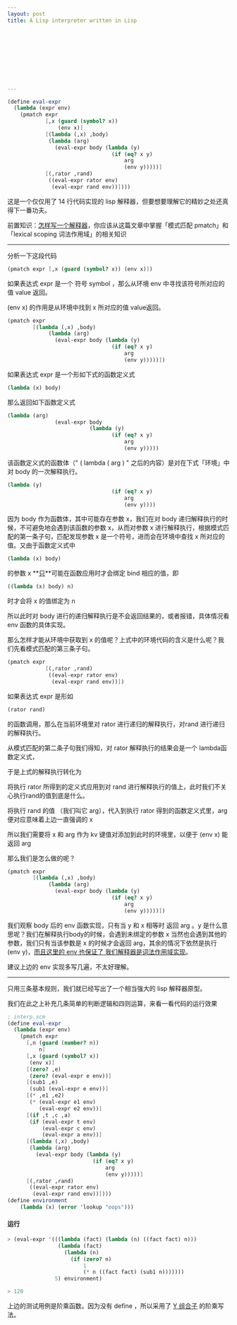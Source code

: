 ```yaml
---
layout: post
title: A Lisp interpreter written in Lisp










---
```




```scheme
(define eval-expr
  (lambda (expr env)
    (pmatch expr
            [,x (guard (symbol? x))		
                (env x)]
            [(lambda (,x) ,body)      
             (lambda (arg)
               (eval-expr body (lambda (y)
                                 (if (eq? x y)
                                     arg
                                     (env y)))))]
            [(,rator ,rand)           
             ((eval-expr rator env)
              (eval-expr rand env))])))
```



这是一个仅仅用了 14 行代码实现的 lisp 解释器，但要想要理解它的精妙之处还真得下一番功夫。

前置知识：[怎样写一个解释器](https://www.yinwang.org/blog-cn/2012/08/01/interpreter)，你应该从这篇文章中掌握「模式匹配 pmatch」和「lexical scoping 词法作用域」的相关知识









---



分析一下这段代码



```scheme
(pmatch expr [,x (guard (symbol? x)) (env x)])
```

如果表达式 expr 是一个 符号 symbol ，那么从环境 env 中寻找该符号所对应的值 value 返回。

(env x)  的作用是从环境中找到 x 所对应的值 value返回。

```scheme
(pmatch expr
        [(lambda (,x) ,body)      
             (lambda (arg)
               (eval-expr body (lambda (y)
                                 (if (eq? x y)
                                     arg
                                     (env y)))))])
```

如果表达式 expr 是一个形如下式的函数定义式

```scheme
(lambda (x) body)
```

那么返回如下函数定义式

```scheme
(lambda (arg)
               (eval-expr body 
                          (lambda (y)
                                 (if (eq? x y)
                                     arg
                                     (env y)))))
```

该函数定义式的函数体（" ( lambda ( arg ) " 之后的内容）是对在下式「环境」中对 body 的一次解释执行。

```scheme
(lambda (y)
                                 (if (eq? x y)
                                     arg
                                     (env y))))
```

因为 body 作为函数体，其中可能存在参数 x，我们在对 body 递归解释执行的时候，不可避免地会遇到该函数的参数 x，从而对参数 x 进行解释执行，根据模式匹配的第一条子句，匹配发现参数 x 是一个符号，进而会在环境中查找 x 所对应的值。又由于函数定义式中

```scheme
(lambda (x) body)
```

的参数 x **<u>只</u>**可能在函数应用时才会绑定 bind 相应的值，即

```scheme
((lambda (x) body) n)
```

时才会将 x 的值绑定为 n

所以此时对 body 进行的递归解释执行是不会返回结果的，或者报错，具体情况看 env 函数的具体实现。

那么怎样才能从环境中获取到 x 的值呢？上式中的环境代码的含义是什么呢？我们先看模式匹配的第三条子句。

```scheme
(pmatch expr
            [(,rator ,rand)           
             ((eval-expr rator env)
              (eval-expr rand env))])
```

如果表达式 expr 是形如

```scheme
(rator rand)
```

的函数调用，那么在当前环境里对 rator 进行递归的解释执行，对rand 进行递归的解释执行。

从模式匹配的第二条子句我们得知，对 rator 解释执行的结果会是一个 lambda函数定义式，

于是上式的解释执行转化为

将执行 rator 所得到的定义式应用到对 rand 进行解释执行的值上，此时我们不关心执行rand的值到底是什么。

将执行 rand 的值 （我们叫它 arg），代入到执行 rator 得到的函数定义式里，arg 便对应意味着上边一直强调的 x

所以我们需要将 x 和 arg 作为 kv 键值对添加到此时的环境里，以便于 (env x) 能返回 arg

那么我们是怎么做的呢？

```scheme
(pmatch expr
        [(lambda (,x) ,body)      
             (lambda (arg)
               (eval-expr body (lambda (y)
                                 (if (eq? x y)
                                     arg
                                     (env y)))))])
```

我们观察 body 后的 env 函数实现，只有当 y 和 x 相等时 返回 arg 。y 是什么意思呢？我们在解释执行body的时候，会遇到未绑定的参数 x 当然也会遇到其他的参数，我们只有当该参数是 x 的时候才会返回 arg，其余的情况下依然是执行 (env y)，<u>而且这里的 env 也保证了 我们解释器是词法作用域实现</u>。

建议上边的 env 实现多写几遍，不太好理解。

---

只用三条基本规则，我们就已经写出了一个相当强大的 lisp 解释器原型。

我们在此之上补充几条简单的判断逻辑和四则运算，来看一看代码的运行效果

```scheme
; interp.scm
(define eval-expr
  (lambda (expr env)
    (pmatch expr
      [,n (guard (number? n))
          n]
      [,x (guard (symbol? x))
       (env x)]
      [(zero? ,e)
       (zero? (eval-expr e env))]
      [(sub1 ,e)
       (sub1 (eval-expr e env))]
      [(* ,e1 ,e2)
       (* (eval-expr e1 env)
          (eval-expr e2 env))]
      [(if ,t ,c ,a)
       (if (eval-expr t env)
           (eval-expr c env)
           (eval-expr a env))]
      [(lambda (,x) ,body)
       (lambda (arg)
         (eval-expr body (lambda (y)
                           (if (eq? x y)
                               arg
                               (env y)))))]
      [(,rator ,rand)
       ((eval-expr rator env)
        (eval-expr rand env))])))
(define environment
    (lambda (x) (error 'lookup "oops")))
```





#### 运行

```scheme
> (eval-expr '(((lambda (fact) (lambda (n) ((fact fact) n)))
                (lambda (fact)
                  (lambda (n)
                    (if (zero? n)
                        1
                        (* n ((fact fact) (sub1 n)))))))
               5) environment)

> 120
```



上边的测试用例是阶乘函数。因为没有 define ，所以采用了 [Y 组合子](https://zh.wikipedia.org/wiki/不动点组合子) 的阶乘写法。